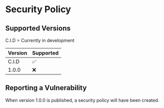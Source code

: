 # Security Policy

## Supported Versions

C.I.D = Currently in development

| Version | Supported          |
| ------- | ------------------ |
| C.I.D   | :white_check_mark: |
| 1.0.0   | :x:                |

## Reporting a Vulnerability

When version 1.0.0 is published, a security policy will have been created.
